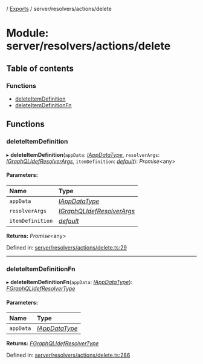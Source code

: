 [](../README.md) / [Exports](../modules.md) / server/resolvers/actions/delete

# Module: server/resolvers/actions/delete

## Table of contents

### Functions

- [deleteItemDefinition](server_resolvers_actions_delete.md#deleteitemdefinition)
- [deleteItemDefinitionFn](server_resolvers_actions_delete.md#deleteitemdefinitionfn)

## Functions

### deleteItemDefinition

▸ **deleteItemDefinition**(`appData`: [*IAppDataType*](../interfaces/server.iappdatatype.md), `resolverArgs`: [*IGraphQLIdefResolverArgs*](../interfaces/base_root_gql.igraphqlidefresolverargs.md), `itemDefinition`: [*default*](../classes/base_root_module_itemdefinition.default.md)): *Promise*<any\>

#### Parameters:

Name | Type |
:------ | :------ |
`appData` | [*IAppDataType*](../interfaces/server.iappdatatype.md) |
`resolverArgs` | [*IGraphQLIdefResolverArgs*](../interfaces/base_root_gql.igraphqlidefresolverargs.md) |
`itemDefinition` | [*default*](../classes/base_root_module_itemdefinition.default.md) |

**Returns:** *Promise*<any\>

Defined in: [server/resolvers/actions/delete.ts:29](https://github.com/onzag/itemize/blob/28218320/server/resolvers/actions/delete.ts#L29)

___

### deleteItemDefinitionFn

▸ **deleteItemDefinitionFn**(`appData`: [*IAppDataType*](../interfaces/server.iappdatatype.md)): [*FGraphQLIdefResolverType*](base_root_gql.md#fgraphqlidefresolvertype)

#### Parameters:

Name | Type |
:------ | :------ |
`appData` | [*IAppDataType*](../interfaces/server.iappdatatype.md) |

**Returns:** [*FGraphQLIdefResolverType*](base_root_gql.md#fgraphqlidefresolvertype)

Defined in: [server/resolvers/actions/delete.ts:286](https://github.com/onzag/itemize/blob/28218320/server/resolvers/actions/delete.ts#L286)
